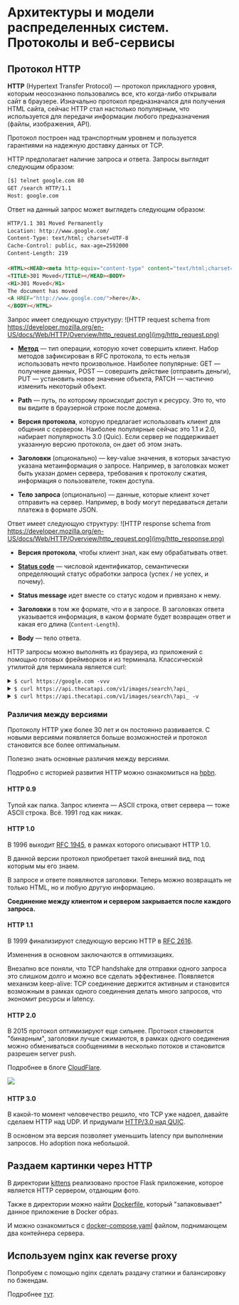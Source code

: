 # Архитектуры и модели распределенных систем. Протоколы и веб-сервисы

## Протокол HTTP

**HTTP** (Hypertext Transfer Protocol) &mdash; протокол прикладного уровня, которым неосознанно пользовались все, 
кто когда-либо открывали сайт в браузере. Изначально протокол предназначался для получения HTML сайта, сейчас HTTP
стал настолько популярным, что используется для передачи информации любого предназначения (файлы, изображения, API).

Протокол построен над транспортным уровнем и пользуется гарантиями на надежную доставку данных от TCP.

HTTP предполагает наличие запроса и ответа. 
Запросы выглядят следующим образом:
```bash
[$] telnet google.com 80
GET /search HTTP/1.1
Host: google.com
```

Ответ на данный запрос может выглядеть следующим образом:
```html
HTTP/1.1 301 Moved Permanently
Location: http://www.google.com/
Content-Type: text/html; charset=UTF-8
Cache-Control: public, max-age=2592000
Content-Length: 219

<HTML><HEAD><meta http-equiv="content-type" content="text/html;charset=utf-8">
<TITLE>301 Moved</TITLE></HEAD><BODY>
<H1>301 Moved</H1>
The document has moved
<A HREF="http://www.google.com/">here</A>.
</BODY></HTML>

```

Запрос имеет следующую структуру:
![HTTP request schema from https://developer.mozilla.org/en-US/docs/Web/HTTP/Overview/http_request.png](img/http_request.png)

- [**Метод**](https://developer.mozilla.org/en-US/docs/Web/HTTP/Methods) &mdash; тип операции, которую хочет совершить клиент. 
  Набор методов зафиксирован в RFC протокола, то есть нельзя использовать нечто произвольное. 
  Наиболее популярные: GET &mdash; получение данных, POST &mdash; совершить действие (отправить деньги), 
  PUT &mdash; установить новое значение объекта, PATCH &mdash; частично изменить некоторый объект.

- **Path** &mdash; путь, по которому происходит доступ к ресурсу. Это то, что вы видите в браузерной строке после домена.

- **Версия протокола**, которую предлагает использовать клиент для общения с сервером. 
 Наиболее популярные сейчас это 1.1 и 2.0, набирает популярность 3.0 (Quic). 
 Если сервер не поддерживает указанную версию протокола, он дает об этом знать.

- **Заголовки** (опционально) &mdash; key-value значения, в которых зачастую указана метаинформация о запросе. 
 Например, в заголовках может быть указан домен сервера, требования к протоколу сжатия, информация о пользователе, токен доступа.

- **Тело запроса** (опционально) &mdash; данные, которые клиент хочет отправить на сервер.
 Например, в body могут передаваться детали платежа в формате JSON.

Ответ имеет следующую структуру:
![HTTP response schema from https://developer.mozilla.org/en-US/docs/Web/HTTP/Overview/http_request.png](img/http_response.png)

- **Версия протокола**, чтобы клиент знал, как ему обрабатывать ответ.

- [**Status code**](https://developer.mozilla.org/en-US/docs/Web/HTTP/Status) &mdash; числовой идентификатор,
 семантически определяющий статус обработки запроса (успех / не успех, и почему).

- **Status message** идет вместе со статус кодом и привязано к нему.

- **Заголовки** в том же формате, что и в запросе. В заголовках ответа указывается информация, в каком формате будет возвращен ответ и какая его длина (`Content-Length`).

- **Body** &mdash; тело ответа.

HTTP запросы можно выполнять из браузера, из приложений с помощью готовых фреймворков и из терминала. 
Классической утилитой для терминала является curl:
<details>
  <summary><code>$ curl https://google.com -vvv</code></summary>

  ```
*   Trying 142.251.42.206:443...
* Connected to google.com (142.251.42.206) port 443 (#0)
* ALPN: offers h2,http/1.1
* (304) (OUT), TLS handshake, Client hello (1):
*  CAfile: /etc/ssl/cert.pem
*  CApath: none
* (304) (IN), TLS handshake, Server hello (2):
* (304) (IN), TLS handshake, Unknown (8):
* (304) (IN), TLS handshake, Certificate (11):
* (304) (IN), TLS handshake, CERT verify (15):
* (304) (IN), TLS handshake, Finished (20):
* (304) (OUT), TLS handshake, Finished (20):
* SSL connection using TLSv1.3 / AEAD-CHACHA20-POLY1305-SHA256
* ALPN: server accepted h2
* Server certificate:
*  subject: CN=*.google.com
*  start date: Aug 14 08:16:28 2023 GMT
*  expire date: Nov  6 08:16:27 2023 GMT
*  subjectAltName: host "google.com" matched cert's "google.com"
*  issuer: C=US; O=Google Trust Services LLC; CN=GTS CA 1C3
*  SSL certificate verify ok.
* using HTTP/2
* h2h3 [:method: GET]
* h2h3 [:path: /]
* h2h3 [:scheme: https]
* h2h3 [:authority: google.com]
* h2h3 [user-agent: curl/7.88.1]
* h2h3 [accept: */*]
* Using Stream ID: 1 (easy handle 0x140810a00)
> GET / HTTP/2
> Host: google.com
> user-agent: curl/7.88.1
> accept: */*
>
< HTTP/2 301
< location: https://www.google.com/
< content-type: text/html; charset=UTF-8
< content-security-policy-report-only: object-src 'none';base-uri 'self';script-src 'nonce-MY9T0aSWsg8XW1F1GXOKUw' 'strict-dynamic' 'report-sample' 'unsafe-eval' 'unsafe-inline' https: http:;report-uri https://csp.withgoogle.com/csp/gws/other-hp
< date: Fri, 22 Sep 2023 00:33:01 GMT
< expires: Sun, 22 Oct 2023 00:33:01 GMT
< cache-control: public, max-age=2592000
< server: gws
< content-length: 220
< x-xss-protection: 0
< x-frame-options: SAMEORIGIN
< alt-svc: h3=":443"; ma=2592000,h3-29=":443"; ma=2592000
<
<HTML><HEAD><meta http-equiv="content-type" content="text/html;charset=utf-8">
<TITLE>301 Moved</TITLE></HEAD><BODY>
<H1>301 Moved</H1>
The document has moved
<A HREF="https://www.google.com/">here</A>.
</BODY></HTML>
* Connection #0 to host google.com left intact
  ```

</details>

<details>
  <summary><code>$ curl https://api.thecatapi.com/v1/images/search\?api_</code></summary>

  ```
[{"id":"MjA2MTgzMw","url":"https://cdn2.thecatapi.com/images/MjA2MTgzMw.jpg","width":440,"height":298}]
  ```

</details>

<details>
  <summary><code>$ curl https://api.thecatapi.com/v1/images/search\?api_ -v</code></summary>

  ```
*   Trying 172.217.175.51:443...
* Connected to api.thecatapi.com (172.217.175.51) port 443 (#0)
* ALPN: offers h2,http/1.1
* (304) (OUT), TLS handshake, Client hello (1):
*  CAfile: /etc/ssl/cert.pem
*  CApath: none
* (304) (IN), TLS handshake, Server hello (2):
* (304) (IN), TLS handshake, Unknown (8):
* (304) (IN), TLS handshake, Certificate (11):
* (304) (IN), TLS handshake, CERT verify (15):
* (304) (IN), TLS handshake, Finished (20):
* (304) (OUT), TLS handshake, Finished (20):
* SSL connection using TLSv1.3 / AEAD-CHACHA20-POLY1305-SHA256
* ALPN: server accepted h2
* Server certificate:
*  subject: CN=api.thecatapi.com
*  start date: Aug 15 22:33:33 2023 GMT
*  expire date: Nov 13 23:21:03 2023 GMT
*  subjectAltName: host "api.thecatapi.com" matched cert's "api.thecatapi.com"
*  issuer: C=US; O=Google Trust Services LLC; CN=GTS CA 1D4
*  SSL certificate verify ok.
* using HTTP/2
* h2h3 [:method: GET]
* h2h3 [:path: /v1/images/search?api_]
* h2h3 [:scheme: https]
* h2h3 [:authority: api.thecatapi.com]
* h2h3 [user-agent: curl/7.88.1]
* h2h3 [accept: */*]
* Using Stream ID: 1 (easy handle 0x11e810a00)
> GET /v1/images/search?api_ HTTP/2
> Host: api.thecatapi.com
> user-agent: curl/7.88.1
> accept: */*
>
< HTTP/2 200
< x-dns-prefetch-control: off
< x-frame-options: SAMEORIGIN
< strict-transport-security: max-age=15552000; includeSubDomains
< x-download-options: noopen
< x-content-type-options: nosniff
< x-xss-protection: 1; mode=block
< vary: Origin
< expires: Tue, 03 Jul 2001 06:00:00 GMT
< last-modified: Fri Sep 22 2023 00:34:23 GMT+0000 (Coordinated Universal Time)
< cache-control: post-check=0, pre-check=0
< authenticated: false
< content-type: application/json; charset=utf-8
< x-response-time: 2ms
< x-cloud-trace-context: 1cac74d299df233cece7ac59ae68e5a3
< date: Fri, 22 Sep 2023 00:34:23 GMT
< server: Google Frontend
< content-length: 103
<
* Connection #0 to host api.thecatapi.com left intact
[{"id":"MjA2MTgzMw","url":"https://cdn2.thecatapi.com/images/MjA2MTgzMw.jpg","width":440,"height":298}]
  ```

</details>

### Различия между версиями

Протоколу HTTP уже более 30 лет и он постоянно развивается.
С новыми версиями появляется больше возможностей и протокол становится все более оптимальным.

Полезно знать основные различия между версиями.

Подробно с историей развития HTTP можно ознакомиться на [hpbn](https://hpbn.co/brief-history-of-http/).

#### HTTP 0.9

Тупой как палка. Запрос клиента &mdash; ASCII строка, ответ сервера &mdash; тоже ASCII строка. Всё. 1991 год как никак.

#### HTTP 1.0 

В 1996 выходит [RFC 1945](https://datatracker.ietf.org/doc/html/rfc1945), в рамках которого описывают HTTP 1.0. 

В данной версии протокол приобретает такой внешний вид, под которым мы его знаем.

В запросе и ответе появляются заголовки. Теперь можно возвращать не только HTML, но и любую другую информацию.

**Соединение между клиентом и сервером закрывается после каждого запроса.**

#### HTTP 1.1

В 1999 финализируют следующую версию HTTP в [RFC 2616](https://www.ietf.org/rfc/rfc2616.txt). 

Изменения в основном заключаются в оптимизациях.

Внезапно все поняли, что TCP handshake для отправки одного запроса это слишком долго и можно все сделать эффективнее.
Появляется механизм keep-alive: 
TCP соединение держится активным и становится возможным в рамках одного соединения делать много запросов, что экономит ресурсы и latency.

#### HTTP 2.0

В 2015 протокол оптимизируют еще сильнее. Протокол становится "бинарным", заголовки лучше сжимаются, в рамках одного соединения можно обмениваться сообщениями в несколько потоков и становится разрешен server push.

Подробнее в блоге [CloudFlare](https://www.cloudflare.com/learning/performance/http2-vs-http1.1/).

![](https://freecontent.manning.com/wp-content/uploads/mentalmodel-HTTP2_in_Action2.png)

#### HTTP 3.0

В какой-то момент человечество решило, что TCP уже надоел, давайте сделаем HTTP над UDP. И придумали [HTTP/3.0 над QUIC](https://en.wikipedia.org/wiki/HTTP/3). 

В основном эта версия позволяет уменьшить latency при выполнении запросов. Но adoption пока небольшой.

## Раздаем картинки через HTTP

В директории [kittens](./website/kittens) реализовано простое Flask приложение,
которое является HTTP сервером, отдающим фото.

Также в директории можно найти [Dockerfile](./website/kittens/Dockerfile), который "запаковывает" данное приложение в Docker образ. 

И можно ознакомиться с [docker-compose.yaml](./website/docker-compose.yaml) файлом, поднимающем два контейнера сервера.

## Используем nginx как reverse proxy

Попробуем с помощью nginx сделать раздачу статики и балансировку по бэкендам.

Подробнее [тут](https://github.com/BosenkoTM/Distributed_systems/blob/main/practice/2024/lw_02/readme.md#http-%D1%81%D0%B5%D1%80%D0%B2%D0%B5%D1%80%D1%8B).
